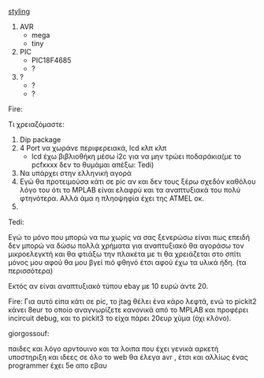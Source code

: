 [styling](https://guides.github.com/features/mastering-markdown/)

1. AVR
    * mega
    * tiny
2. PIC
    * PIC18F4685
    * ?
3. ?
   * ?
   * ?

Fire:

Τι χρειαζόμαστε:

1. Dip package
2. 4 Port να χωράνε περιφερειακά, lcd κλπ κλπ
      * lcd έχω βιβλιοθήκη μέσω i2c για να μην τρώει ποδαράκια(με το pcfxxxx δεν το θυμάμαι απέξω: Tedi)
3. Να υπάρχει στην ελληνική αγορά
4. Εγώ θα προτειμούσα κάτι σε pic αν και δεν τους ξέρω σχεδόν καθόλου λόγο του ότι το MPLAB είναι ελαφρύ και τα αναπτυξιακά του πολύ φτηνότερα. Αλλά άμα η πληοψηφία έχει της ATMEL οκ.
5.


Tedi:

Εγώ το μόνο που μπορώ να πω χωρίς να σας ξενερώσω είναι πως επειδή δεν μπορώ να δώσω πολλά χρήματα για αναπτυξιακό θα αγοράσω τον μικροελεγκτή και θα φτιάξω την πλακέτα με τι θα χρειάζεται στο σπίτι μόνος μου αφού θα μου βγεί πιό φθηνό έτσι αφού έχω τα υλικά ήδη.
(τα περισσότερα)

Εκτός αν είναι αναπτυξιακό τύπου ebay με 10 ευρώ άντε 20.

Fire:
Για αυτό είπα κάτι σε pic, το jtag θέλει ένα κάρο λεφτά, ενώ το pickit2 κάνει 8eur το οποίο αναγνωρίζετε κανονικά από το MPLAB και προφέρει incircuit debug, και το pickit3 το είχα πάρει 20ευρ χύμα (όχι κλόνο).

giorgossouf:

παιδες και λόγο αρντουινο και τα λοιπα που έχει γενικά αρκετή υποστηριξη και ιδεες σε όλο το web θα έλεγα 
avr , έτσι και αλλίως ένας programmer έχει 5e απο εβαυ
